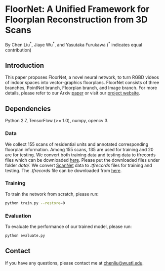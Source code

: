 # FloorNet: A Unified Framework for Floorplan Reconstruction from 3D Scans
By Chen Liu<sup>\*</sup>, Jiaye Wu<sup>\*</sup>, and Yasutaka Furukawa (<sup>\*</sup> indicates equal contribution)

## Introduction

This paper proposes FloorNet, a novel neural network, to turn RGBD videos of indoor spaces into vector-graphics floorplans. FloorNet consists of three branches, PointNet branch, Floorplan branch, and Image branch. For more details, please refer to our Arxiv [paper]() or visit our [project website](http://art-programmer.github.io/floornet.html).

## Dependencies
Python 2.7, TensorFlow (>= 1.0), numpy, opencv 3.

### Data
We collect 155 scans of residential units and annotated corresponding floorplan information. Among 155 scans, 135 are used for training and 20 are for testing. We convert both training data and testing data to tfrecords files which can be downloaded [here](https://mega.nz/#F!5yQy0b5T!ykkR4dqwGO9J5EwnKT_GBw). Please put the downloaded files under folder *data/*.
We convert [ScanNet](http://www.scan-net.org/) data to *.tfrecords* files for training and testing. The *.tfrecords* file can be downloaded from [here](https://mega.nz/#!IvAixABb!PD3wJtXX_6W3qtfKZQtl_P07mYPLwWst3cwbvuTXlSY).

### Training
To train the network from scratch, please run:
```bash
python train.py --restore=0
```

### Evaluation
To evaluate the performance of our trained model, please run:
```bash
python evaluate.py
```

## Contact

If you have any questions, please contact me at chenliu@wustl.edu.
